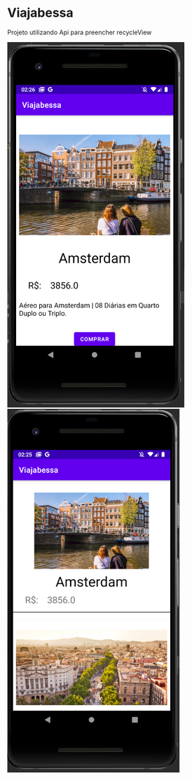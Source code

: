 # Viajabessa

Projeto utilizando Api para preencher recycleView


![detalhes](Detalhes.png)
![home](HomeList.png)

